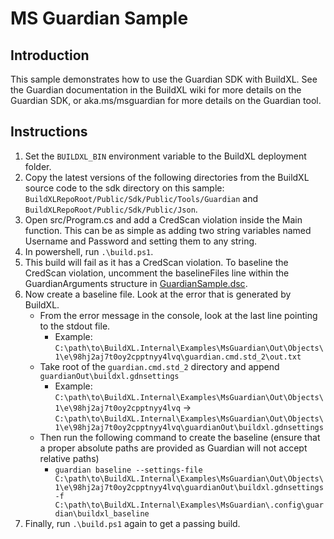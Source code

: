 # MS Guardian Sample
## Introduction
This sample demonstrates how to use the Guardian SDK with BuildXL. See the Guardian documentation in the BuildXL wiki for more details on the Guardian SDK, or aka.ms/msguardian for more details on the Guardian tool.

## Instructions
1. Set the `BUILDXL_BIN` environment variable to the BuildXL deployment folder.
2. Copy the latest versions of the following directories from the BuildXL source code to the sdk directory on this sample: `BuildXLRepoRoot/Public/Sdk/Public/Tools/Guardian` and `BuildXLRepoRoot/Public/Sdk/Public/Json`.
2. Open src/Program.cs and add a CredScan violation inside the Main function. This can be as simple as adding two string variables named Username and Password and setting them to any string.
3. In powershell, run `.\build.ps1`.
4. This build will fail as it has a CredScan violation. To baseline the CredScan violation, uncomment the baselineFiles line within the GuardianArguments structure in [GuardianSample.dsc](src/GuardianSample.dsc).
5. Now create a baseline file. Look at the error that is generated by BuildXL.
    * From the error message in the console, look at the last line pointing to the stdout file.
        * Example: `C:\path\to\BuildXL.Internal\Examples\MsGuardian\Out\Objects\1\e\98hj2aj7t0oy2cpptnyy4lvq\guardian.cmd.std_2\out.txt`
    * Take root of the `guardian.cmd.std_2` directory and append `guardianOut\buildxl.gdnsettings`
        * Example: `C:\path\to\BuildXL.Internal\Examples\MsGuardian\Out\Objects\1\e\98hj2aj7t0oy2cpptnyy4lvq` -> `C:\path\to\BuildXL.Internal\Examples\MsGuardian\Out\Objects\1\e\98hj2aj7t0oy2cpptnyy4lvq\guardianOut\buildxl.gdnsettings`
    * Then run the following command to create the baseline (ensure that a proper absolute paths are provided as Guardian will not accept relative paths)
        * `guardian baseline --settings-file C:\path\to\BuildXL.Internal\Examples\MsGuardian\Out\Objects\1\e\98hj2aj7t0oy2cpptnyy4lvq\guardianOut\buildxl.gdnsettings -f C:\path\to\BuildXL.Internal\Examples\MsGuardian\.config\guardian\buildxl_baseline`
6. Finally, run `.\build.ps1` again to get a passing build.
